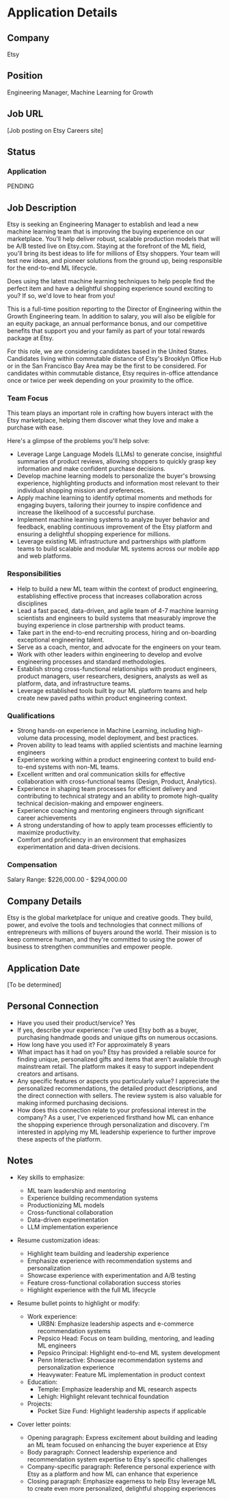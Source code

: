 # Application Details

## Company
Etsy

## Position
Engineering Manager, Machine Learning for Growth

## Job URL
[Job posting on Etsy Careers site]

## Status
### Application
PENDING

## Job Description
Etsy is seeking an Engineering Manager to establish and lead a new machine learning team that is improving the buying experience on our marketplace. You'll help deliver robust, scalable production models that will be A/B tested live on Etsy.com. Staying at the forefront of the ML field, you'll bring its best ideas to life for millions of Etsy shoppers. Your team will test new ideas, and pioneer solutions from the ground up, being responsible for the end-to-end ML lifecycle.

Does using the latest machine learning techniques to help people find the perfect item and have a delightful shopping experience sound exciting to you? If so, we'd love to hear from you!

This is a full-time position reporting to the Director of Engineering within the Growth Engineering team. In addition to salary, you will also be eligible for an equity package, an annual performance bonus, and our competitive benefits that support you and your family as part of your total rewards package at Etsy.

For this role, we are considering candidates based in the United States. Candidates living within commutable distance of Etsy's Brooklyn Office Hub or in the San Francisco Bay Area may be the first to be considered. For candidates within commutable distance, Etsy requires in-office attendance once or twice per week depending on your proximity to the office.

### Team Focus
This team plays an important role in crafting how buyers interact with the Etsy marketplace, helping them discover what they love and make a purchase with ease.

Here's a glimpse of the problems you'll help solve:

- Leverage Large Language Models (LLMs) to generate concise, insightful summaries of product reviews, allowing shoppers to quickly grasp key information and make confident purchase decisions.
- Develop machine learning models to personalize the buyer's browsing experience, highlighting products and information most relevant to their individual shopping mission and preferences.
- Apply machine learning to identify optimal moments and methods for engaging buyers, tailoring their journey to inspire confidence and increase the likelihood of a successful purchase.
- Implement machine learning systems to analyze buyer behavior and feedback, enabling continuous improvement of the Etsy platform and ensuring a delightful shopping experience for millions.
- Leverage existing ML infrastructure and partnerships with platform teams to build scalable and modular ML systems across our mobile app and web platforms.

### Responsibilities
- Help to build a new ML team within the context of product engineering, establishing effective process that increases collaboration across disciplines
- Lead a fast paced, data-driven, and agile team of 4-7 machine learning scientists and engineers to build systems that measurably improve the buying experience in close partnership with product teams.
- Take part in the end-to-end recruiting process, hiring and on-boarding exceptional engineering talent.
- Serve as a coach, mentor, and advocate for the engineers on your team.
- Work with other leaders within engineering to develop and evolve engineering processes and standard methodologies.
- Establish strong cross-functional relationships with product engineers, product managers, user researchers, designers, analysts as well as platform, data, and infrastructure teams.
- Leverage established tools built by our ML platform teams and help create new paved paths within product engineering context.

### Qualifications
- Strong hands-on experience in Machine Learning, including high-volume data processing, model deployment, and best practices.
- Proven ability to lead teams with applied scientists and machine learning engineers
- Experience working within a product engineering context to build end-to-end systems with non-ML teams.
- Excellent written and oral communication skills for effective collaboration with cross-functional teams (Design, Product, Analytics).
- Experience in shaping team processes for efficient delivery and contributing to technical strategy and an ability to promote high-quality technical decision-making and empower engineers.
- Experience coaching and mentoring engineers through significant career achievements
- A strong understanding of how to apply team processes efficiently to maximize productivity.
- Comfort and proficiency in an environment that emphasizes experimentation and data-driven decisions.

### Compensation
Salary Range: $226,000.00 - $294,000.00

## Company Details
Etsy is the global marketplace for unique and creative goods. They build, power, and evolve the tools and technologies that connect millions of entrepreneurs with millions of buyers around the world. Their mission is to keep commerce human, and they're committed to using the power of business to strengthen communities and empower people.

## Application Date
[To be determined]

## Personal Connection
- Have you used their product/service? Yes
- If yes, describe your experience: I've used Etsy both as a buyer, purchasing handmade goods and unique gifts on numerous occasions.
- How long have you used it? For approximately 8 years
- What impact has it had on you? Etsy has provided a reliable source for finding unique, personalized gifts and items that aren't available through mainstream retail. The platform makes it easy to support independent creators and artisans.
- Any specific features or aspects you particularly value? I appreciate the personalized recommendations, the detailed product descriptions, and the direct connection with sellers. The review system is also valuable for making informed purchasing decisions.
- How does this connection relate to your professional interest in the company? As a user, I've experienced firsthand how ML can enhance the shopping experience through personalization and discovery. I'm interested in applying my ML leadership experience to further improve these aspects of the platform.

## Notes
- Key skills to emphasize:
  - ML team leadership and mentoring
  - Experience building recommendation systems
  - Productionizing ML models
  - Cross-functional collaboration
  - Data-driven experimentation
  - LLM implementation experience

- Resume customization ideas:
  - Highlight team building and leadership experience
  - Emphasize experience with recommendation systems and personalization
  - Showcase experience with experimentation and A/B testing
  - Feature cross-functional collaboration success stories
  - Highlight experience with the full ML lifecycle
  
- Resume bullet points to highlight or modify:
  - Work experience:
    - URBN: Emphasize leadership aspects and e-commerce recommendation systems
    - Pepsico Head: Focus on team building, mentoring, and leading ML engineers
    - Pepsico Principal: Highlight end-to-end ML system development
    - Penn Interactive: Showcase recommendation systems and personalization experience
    - Heavywater: Feature ML implementation in product context
  - Education:
    - Temple: Emphasize leadership and ML research aspects
    - Lehigh: Highlight relevant technical foundation
  - Projects:
    - Pocket Size Fund: Highlight leadership aspects if applicable

- Cover letter points:
  - Opening paragraph: Express excitement about building and leading an ML team focused on enhancing the buyer experience at Etsy
  - Body paragraph: Connect leadership experience and recommendation system expertise to Etsy's specific challenges
  - Company-specific paragraph: Reference personal experience with Etsy as a platform and how ML can enhance that experience
  - Closing paragraph: Emphasize eagerness to help Etsy leverage ML to create even more personalized, delightful shopping experiences